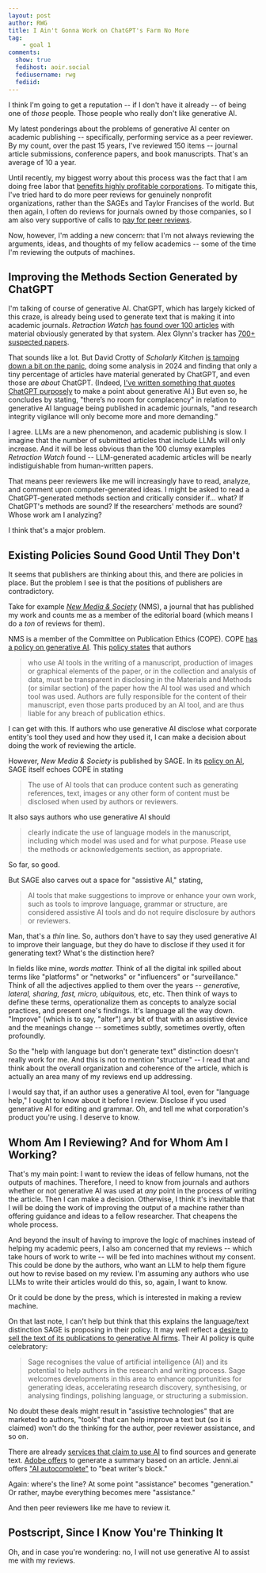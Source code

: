 ```yaml
---
layout: post
author: RWG
title: I Ain't Gonna Work on ChatGPT's Farm No More
tag:
    - goal 1
comments: 
  show: true
  fedihost: aoir.social
  fediusername: rwg
  fediid:
---
```


I think I'm going to get a reputation -- if I don't have it already -- of being one of _those_ people. Those people who really don't like generative AI.

<!-- more -->

My latest ponderings about the problems of generative AI center on academic publishing -- specifically, performing service as a peer reviewer. By my count, over the past 15 years, I've reviewed 150 items -- journal article submissions, conference papers, and book manuscripts. That's an average of 10 a year.

Until recently, my biggest worry about this process was the fact that I am doing free labor that [benefits highly profitable corporations](https://tidsskriftet.no/en/2020/08/kronikk/money-behind-academic-publishing). To mitigate this, I've tried hard to do more peer reviews for genuinely nonprofit organizations, rather than the SAGEs and Taylor Francises of the world. But then again, I often do reviews for journals owned by those companies, so I am also very supportive of calls to [pay for peer reviews](https://www.thelancet.com/journals/lancet/article/PIIS0140-6736\(21\)02804-X/fulltext).

Now, however, I'm adding a new concern: that I'm not always reviewing the arguments, ideas, and thoughts of my fellow academics -- some of the time I'm reviewing the outputs of machines.

## Improving the Methods Section Generated by ChatGPT
I'm talking of course of generative AI. ChatGPT, which has largely kicked of this craze, is already being used to generate text that is making it into academic journals. _Retraction Watch_ [has found over 100 articles](https://retractionwatch.com/papers-and-peer-reviews-with-evidence-of-chatgpt-writing/) with material obviously generated by that system. Alex Glynn's tracker has [700+ suspected papers](https://www.academ-ai.info/).

That sounds like a lot. But David Crotty of _Scholarly Kitchen_ [is tamping down a bit on the panic](https://scholarlykitchen.sspnet.org/2024/03/20/the-latest-crisis-is-the-research-literature-overrun-with-chatgpt-and-llm-generated-articles/), doing some analysis in 2024 and finding that only a tiny percentage of articles have material generated by ChatGPT, and even those are _about_ ChatGPT. (Indeed, [I've written something that quotes ChatGPT purposely](https://www.degruyterbrill.com/document/doi/10.1515/9783110792270-007/html) to make a point about generative AI.) But even so, he concludes by stating, "there’s no room for complacency" in relation to generative AI language being published in academic journals, "and research integrity vigilance will only become more and more demanding."

I agree. LLMs are a new phenomenon, and academic publishing is slow. I imagine that the number of submitted articles that include LLMs will only increase. And it will be less obvious than the 100 clumsy examples _Retraction Watch_ found -- LLM-generated academic articles will be nearly indistiguishable from human-written papers. 

That means peer reviewers like me will increasingly have to read, analyze, and comment upon computer-generated ideas. I might be asked to read a ChatGPT-generated methods section and critically consider if... what? If ChatGPT's methods are sound? If the researchers' methods are sound? Whose work am I analyzing?

I think that's a major problem.

## Existing Policies Sound Good Until They Don't
It seems that publishers are thinking about this, and there are policies in place. But the problem I see is that the positions of publishers are contradictory. 

Take for example [_New Media & Society_](https://journals.sagepub.com/home/nms) (NMS), a journal that has published my work and counts me as a member of the editorial board (which means I do a _ton_ of reviews for them). 

NMS is a member of the Committee on Publication Ethics (COPE). COPE [has a policy on generative AI](https://publicationethics.org/guidance/cope-position/authorship-and-ai-tools). This [policy states](https://publicationethics.org/guidance/cope-position/authorship-and-ai-tools) that authors
> who use AI tools in the writing of a manuscript, production of images or graphical elements of the paper, or in the collection and analysis of data, must be transparent in disclosing in the Materials and Methods (or similar section) of the paper how the AI tool was used and which tool was used. Authors are fully responsible for the content of their manuscript, even those parts produced by an AI tool, and are thus liable for any breach of publication ethics.

I can get with this. If authors who use generative AI disclose what corporate entity's tool they used and how they used it, I can make a decision about doing the work of reviewing the article.

However, _New Media & Society_ is published by SAGE. In its [policy on AI](https://us.sagepub.com/en-us/nam/artificial-intelligence-policy), SAGE itself echoes COPE in stating
> The use of AI tools that can produce content such as generating references, text, images or any other form of content must be disclosed when used by authors or reviewers.

It also says authors who use generative AI should 
> clearly indicate the use of language models in the manuscript, including which model was used and for what purpose. Please use the methods or acknowledgements section, as appropriate.

So far, so good.

But SAGE also carves out a space for "assistive AI," stating,
> AI tools that make suggestions to improve or enhance your own work, such as tools to improve language, grammar or structure, are considered assistive AI tools and do not require disclosure by authors or reviewers. 

Man, that's a _thin_ line. So, authors don't have to say they used generative AI to improve their language, but they do have to disclose if they used it for generating text? What's the distinction here?

In fields like mine, _words matter._ Think of all the digital ink spilled about terms like "platforms" or "networks" or "influencers" or "surveillance." Think of all the adjectives applied to them over the years -- _generative, lateral, sharing, fast, micro, ubiquitous,_ etc, etc. Then think of ways to define these terms, operationalize them as concepts to analyze social practices, and present one's findings. It's language all the way down. "Improve" (which is to say, "alter") any bit of that with an assistive device and the meanings change -- sometimes subtly, sometimes overtly, often profoundly. 

So the "help with language but don't generate text" distinction doesn't really work for me. And this is not to mention "structure" -- I read that and think about the overall organization and coherence of the article, which is actually an area many of my reviews end up addressing.

I would say that, if an author uses a generative AI tool, even for "language help," I ought to know about it before I review. Disclose if you used generative AI for editing and grammar. Oh, and tell me what corporation's product you're using. I deserve to know.

## Whom Am I Reviewing? And for Whom Am I Working?
That's my main point: I want to review the ideas of fellow humans, not the outputs of machines. Therefore, I need to know from journals and authors whether or not generative AI was used at _any_ point in the process of writing the article. Then I can make a decision. Otherwise, I think it's inevitable that I will be doing the work of improving the output of a machine rather than offering guidance and ideas to a fellow researcher. That cheapens the whole process.

And beyond the insult of having to improve the logic of machines instead of helping my academic peers, I also am concerned that my reviews -- which take hours of work to write -- will be fed into machines without my consent. This could be done by the authors, who want an LLM to help them figure out how to revise based on my review. I'm assuming any authors who use LLMs to write their articles would do this, so, again, I want to know.

Or it could be done by the press, which is interested in making a review machine.

On that last note, I can't help but think that this explains the language/text distinction SAGE is proposing in their policy. It may well reflect a [desire to sell the text of its publications to generative AI firms](https://www.thebookseller.com/news/sage-confirms-it-is-in-talks-to-license-content-to-ai-firms). Their AI policy is quite celebratory:
> Sage recognises the value of artificial intelligence (AI) and its potential to help authors in the research and writing process. Sage welcomes developments in this area to enhance opportunities for generating ideas, accelerating research discovery, synthesising, or analysing findings, polishing language, or structuring a submission.

No doubt these deals might result in "assistive technologies" that are marketed to authors, "tools" that can help improve a text but (so it is claimed) won't do the thinking for the author, peer reviewer assistance, and so on. 

There are already [services that claim to use AI](https://consensus.app) to find sources and generate text. [Adobe offers](https://helpx.adobe.com/ca/acrobat/using/ai-generated-summaries.html) to generate a summary based on an article. Jenni.ai offers ["AI autocomplete"](https://jenni.ai/) to "beat writer's block."

Again: where's the line? At some point "assistance" becomes "generation." Or rather, maybe everything becomes mere "assistance." 

And then peer reviewers like me have to review it.

## Postscript, Since I Know You're Thinking It
Oh, and in case you're wondering: no, I will not use generative AI to assist me with my reviews.
